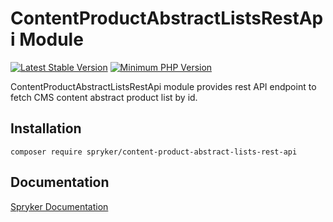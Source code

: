 # ContentProductAbstractListsRestApi Module
[![Latest Stable Version](https://poser.pugx.org/spryker/content-product-abstract-lists-rest-api/v/stable.svg)](https://packagist.org/packages/spryker/content-product-abstract-lists-rest-api)
[![Minimum PHP Version](https://img.shields.io/badge/php-%3E%3D%208.1-8892BF.svg)](https://php.net/)

ContentProductAbstractListsRestApi module provides rest API endpoint to fetch CMS content abstract product list by id.

## Installation

```
composer require spryker/content-product-abstract-lists-rest-api
```

## Documentation

[Spryker Documentation](https://docs.spryker.com)
